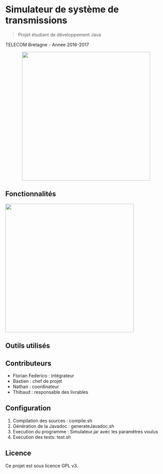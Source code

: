 # Simulateur de système de transmissions
> Projet étudiant de développement Java

TELECOM Bretagne - Annee 2016-2017

<p align="center">
  <img src="readme/Animation.gif" alt="" width="400"/>
</p>



## Fonctionnalités

<p align="left">
  <img src="readme/01-jardin.png" alt="" width="400"/>
</p>

## Outils utilisés



## Contributeurs

* Florian Federico : intégrateur
* Bastien : chef de projet
* Nathan : coordinateur
* Thibaud : responsable des livrables


## Configuration

1. Compilation des sources : compile.sh
2. Génération de la Javadoc : generateJavadoc.sh
3. Execution du programme : Simulateur.jar avec les paramètres voulus
4. Execution des tests: test.sh

## Licence

Ce projet est sous licence GPL v3.





